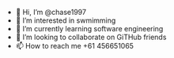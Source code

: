 - 👋 Hi, I’m @chase1997
- 👀 I’m interested in swmimming
- 🌱 I’m currently learning software engineering
- 💞️ I’m looking to collaborate on GiTHub friends
- 📫 How to reach me +61 456651065

<!---
chase1997/chase1997 is a ✨ special ✨ repository because its `README.md` (this file) appears on your GitHub profile.
You can click the Preview link to take a look at your changes.
--->
